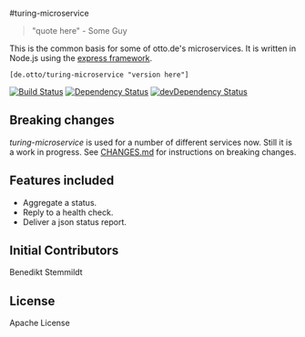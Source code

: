 #turing-microservice

> "quote here" - Some Guy

This is the common basis for some of otto.de's microservices. It is written in Node.js using the [express framework](https://github.com/strongloop/express).

`[de.otto/turing-microservice "version here"]`

[![Build Status](https://travis-ci.org/otto-de/turing-microservice.svg)](https://travis-ci.org/otto-de/turing-microservice)
[![Dependency Status](https://img.shields.io/david/benestem/turing-microservice.svg?style=flat-square)](https://david-dm.org/benestem/turing-microservice)
[![devDependency Status](https://img.shields.io/david/dev/benestem/turing-microservice.svg?style=flat-square)](https://david-dm.org/benestem/turing-microservice#info=devDependencies)

## Breaking changes

_turing-microservice_ is used for a number of different services now. Still it is a work in progress. See [CHANGES.md](./CHANGES.md) for instructions on breaking changes.

## Features included

* Aggregate a status.
* Reply to a health check.
* Deliver a json status report.

## Initial Contributors

Benedikt Stemmildt

## License
Apache License